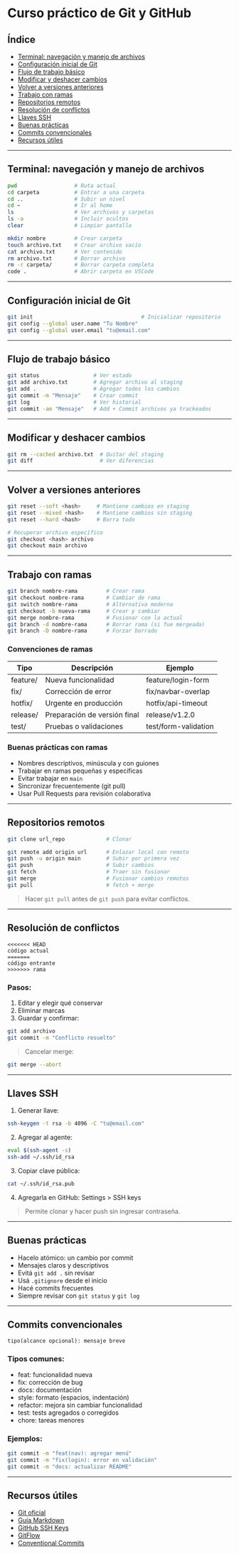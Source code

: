 # Curso práctico de Git y GitHub

## Índice

* [Terminal: navegación y manejo de archivos](#terminal-navegación-y-manejo-de-archivos)
* [Configuración inicial de Git](#configuración-inicial-de-git)
* [Flujo de trabajo básico](#flujo-de-trabajo-básico)
* [Modificar y deshacer cambios](#modificar-y-deshacer-cambios)
* [Volver a versiones anteriores](#volver-a-versiones-anteriores)
* [Trabajo con ramas](#trabajo-con-ramas)
* [Repositorios remotos](#repositorios-remotos)
* [Resolución de conflictos](#resolución-de-conflictos)
* [Llaves SSH](#llaves-ssh)
* [Buenas prácticas](#buenas-prácticas)
* [Commits convencionales](#commits-convencionales)
* [Recursos útiles](#recursos-útiles)

---

## Terminal: navegación y manejo de archivos

```bash
pwd                  # Ruta actual
cd carpeta           # Entrar a una carpeta
cd ..                # Subir un nivel
cd ~                 # Ir al home
ls                   # Ver archivos y carpetas
ls -a                # Incluir ocultos
clear                # Limpiar pantalla

mkdir nombre         # Crear carpeta
touch archivo.txt    # Crear archivo vacío
cat archivo.txt      # Ver contenido
rm archivo.txt       # Borrar archivo
rm -r carpeta/       # Borrar carpeta completa
code .               # Abrir carpeta en VSCode
```

---

## Configuración inicial de Git

```bash
git init                                  # Inicializar repositorio
git config --global user.name "Tu Nombre"
git config --global user.email "tu@email.com"
```

---

## Flujo de trabajo básico

```bash
git status                 # Ver estado
git add archivo.txt        # Agregar archivo al staging
git add .                  # Agregar todos los cambios
git commit -m "Mensaje"    # Crear commit
git log                    # Ver historial
git commit -am "Mensaje"   # Add + Commit archivos ya trackeados
```

---

## Modificar y deshacer cambios

```bash
git rm --cached archivo.txt  # Quitar del staging
git diff                     # Ver diferencias
```

---

## Volver a versiones anteriores

```bash
git reset --soft <hash>     # Mantiene cambios en staging
git reset --mixed <hash>    # Mantiene cambios sin staging
git reset --hard <hash>     # Borra todo

# Recuperar archivo específico
git checkout <hash> archivo
git checkout main archivo
```

---

## Trabajo con ramas

```bash
git branch nombre-rama         # Crear rama
git checkout nombre-rama       # Cambiar de rama
git switch nombre-rama         # Alternativa moderna
git checkout -b nueva-rama     # Crear y cambiar
git merge nombre-rama          # Fusionar con la actual
git branch -d nombre-rama      # Borrar rama (si fue mergeada)
git branch -D nombre-rama      # Forzar borrado
```

### Convenciones de ramas

| Tipo     | Descripción                  | Ejemplo              |
| -------- | ---------------------------- | -------------------- |
| feature/ | Nueva funcionalidad          | feature/login-form   |
| fix/     | Corrección de error          | fix/navbar-overlap   |
| hotfix/  | Urgente en producción        | hotfix/api-timeout   |
| release/ | Preparación de versión final | release/v1.2.0       |
| test/    | Pruebas o validaciones       | test/form-validation |

### Buenas prácticas con ramas

* Nombres descriptivos, minúscula y con guiones
* Trabajar en ramas pequeñas y específicas
* Evitar trabajar en `main`
* Sincronizar frecuentemente (git pull)
* Usar Pull Requests para revisión colaborativa

---

## Repositorios remotos

```bash
git clone url_repo             # Clonar

git remote add origin url      # Enlazar local con remoto
git push -u origin main        # Subir por primera vez
git push                       # Subir cambios
git fetch                      # Traer sin fusionar
git merge                      # Fusionar cambios remotos
git pull                       # fetch + merge
```

> Hacer `git pull` antes de `git push` para evitar conflictos.

---

## Resolución de conflictos

```text
<<<<<<< HEAD
código actual
=======
código entrante
>>>>>>> rama
```

### Pasos:

1. Editar y elegir qué conservar
2. Eliminar marcas
3. Guardar y confirmar:

```bash
git add archivo
git commit -m "Conflicto resuelto"
```

> Cancelar merge:

```bash
git merge --abort
```

---

## Llaves SSH

1. Generar llave:

```bash
ssh-keygen -t rsa -b 4096 -C "tu@email.com"
```

2. Agregar al agente:

```bash
eval $(ssh-agent -s)
ssh-add ~/.ssh/id_rsa
```

3. Copiar clave pública:

```bash
cat ~/.ssh/id_rsa.pub
```

4. Agregarla en GitHub: Settings > SSH keys

> Permite clonar y hacer push sin ingresar contraseña.

---

## Buenas prácticas

* Hacelo atómico: un cambio por commit
* Mensajes claros y descriptivos
* Evitá `git add .` sin revisar
* Usá `.gitignore` desde el inicio
* Hacé commits frecuentes
* Siempre revisar con `git status` y `git log`

---

## Commits convencionales

```
tipo(alcance opcional): mensaje breve
```

### Tipos comunes:

* feat: funcionalidad nueva
* fix: corrección de bug
* docs: documentación
* style: formato (espacios, indentación)
* refactor: mejora sin cambiar funcionalidad
* test: tests agregados o corregidos
* chore: tareas menores

### Ejemplos:

```bash
git commit -m "feat(nav): agregar menú"
git commit -m "fix(login): error en validación"
git commit -m "docs: actualizar README"
```

---

## Recursos útiles

* [Git oficial](https://git-scm.com/doc)
* [Guía Markdown](https://www.markdownguide.org/basic-syntax/)
* [GitHub SSH Keys](https://docs.github.com/es/authentication/connecting-to-github-with-ssh)
* [GitFlow](https://nvie.com/posts/a-successful-git-branching-model/)
* [Conventional Commits](https://www.conventionalcommits.org/es/v1.0.0/)
